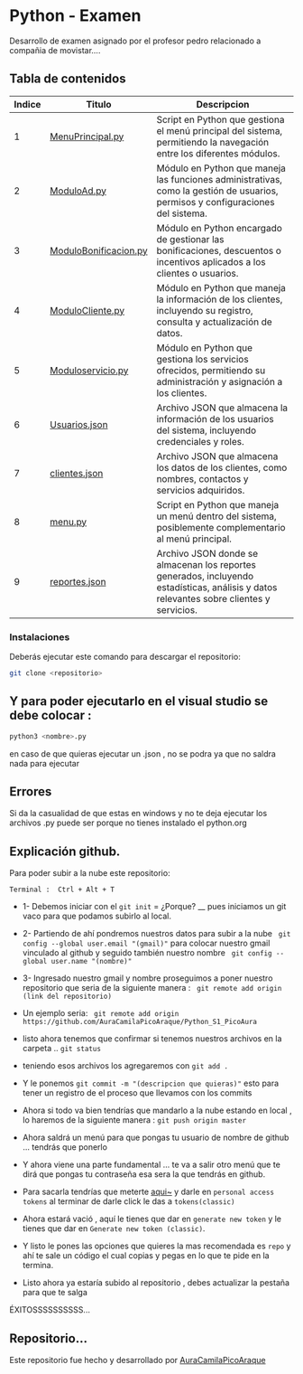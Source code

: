 
# Python - Examen
Desarrollo de examen asignado por el profesor pedro relacionado a compañia de movistar....

## Tabla de contenidos
| Indice | Titulo  |Descripcion|
|--|--|--|
| 1 |  [MenuPrincipal.py](https://github.com/AuraCamilaPicoAraque/Examen_Python_PicoAura/blob/master/MenuPrincipal.py "MenuPrincipal.py")| Script en Python que gestiona el menú principal del sistema, permitiendo la navegación entre los diferentes módulos.
| 2 | [ModuloAd.py](https://github.com/AuraCamilaPicoAraque/Examen_Python_PicoAura/blob/master/ModuloAd.py "ModuloAd.py") |Módulo en Python que maneja las funciones administrativas, como la gestión de usuarios, permisos y configuraciones del sistema.
| 3 | [ModuloBonificacion.py](https://github.com/AuraCamilaPicoAraque/Examen_Python_PicoAura/blob/master/ModuloBonificacion.py "ModuloBonificacion.py")|Módulo en Python encargado de gestionar las bonificaciones, descuentos o incentivos aplicados a los clientes o usuarios.
| 4 | [ModuloCliente.py](https://github.com/AuraCamilaPicoAraque/Examen_Python_PicoAura/blob/master/ModuloCliente.py "ModuloCliente.py") |Módulo en Python que maneja la información de los clientes, incluyendo su registro, consulta y actualización de datos.
| 5 | [Moduloservicio.py](https://github.com/AuraCamilaPicoAraque/Examen_Python_PicoAura/blob/master/Moduloservicio.py "Moduloservicio.py") |Módulo en Python que gestiona los servicios ofrecidos, permitiendo su administración y asignación a los clientes.
| 6 | [Usuarios.json](https://github.com/AuraCamilaPicoAraque/Examen_Python_PicoAura/blob/master/Usuarios.json "Usuarios.json") |Archivo JSON que almacena la información de los usuarios del sistema, incluyendo credenciales y roles.
| 7 |  [clientes.json](https://github.com/AuraCamilaPicoAraque/Examen_Python_PicoAura/blob/master/clientes.json "clientes.json") |Archivo JSON que almacena los datos de los clientes, como nombres, contactos y servicios adquiridos.
| 8 |  [menu.py](https://github.com/AuraCamilaPicoAraque/Examen_Python_PicoAura/blob/master/menu.py "menu.py")| Script en Python que maneja un menú dentro del sistema, posiblemente complementario al menú principal.
| 9 | [reportes.json](https://github.com/AuraCamilaPicoAraque/Examen_Python_PicoAura/blob/master/reportes.json "reportes.json")  |Archivo JSON donde se almacenan los reportes generados, incluyendo estadísticas, análisis y datos relevantes sobre clientes y servicios.


### Instalaciones 

Deberás ejecutar este comando para descargar el repositorio:

```bash
git clone <repositorio>

```


## Y para poder ejecutarlo en el visual studio se debe colocar :

```bash
python3 <nombre>.py
```

en caso de que quieras ejecutar un .json , no se podra ya que no saldra nada para ejecutar 




## Errores

Si da la casualidad de que estas en windows y no te deja ejecutar los archivos .py  puede ser porque no tienes instalado el python.org 



## Explicación github.

Para poder subir a la nube este repositorio:

`Terminal :  Ctrl + Alt + T `

* 1-  Debemos iniciar con el  ` git init `  = ¿Porque? __ pues iniciamos un git vaco para que podamos subirlo al local.

* 2- Partiendo de ahí pondremos nuestros datos para subir a la nube   ` git config --global user.email "(gmail)"` para colocar nuestro gmail vinculado al github y seguido también nuestro nombre  ` git config --global user.name "(nombre)"`

* 3- Ingresado nuestro gmail y nombre proseguimos a poner nuestro repositorio que seria de la siguiente manera : ` git remote add origin (link del repositorio)`

* Un ejemplo seria: ` git remote add origin https://github.com/AuraCamilaPicoAraque/Python_S1_PicoAura`
* listo ahora tenemos que confirmar si tenemos nuestros archivos en la carpeta ..   ` git status `
* teniendo esos archivos los agregaremos con  ` git add . `
* Y le ponemos  ` git commit -m "(descripcion que quieras)" `  esto para tener un registro de el proceso que llevamos con los commits
* Ahora si todo va bien tendrías que mandarlo a la nube estando en  local , lo haremos de la siguiente manera :    ` git push origin master `
* Ahora saldrá un menú para que pongas tu usuario de nombre de github ... tendrás que ponerlo 
* Y ahora viene una parte fundamental ... te va a salir otro menú que te dirá que pongas tu contraseña esa sera la que tendrás en github.
* Para sacarla tendrías que meterte  [aqui~](https://github.com/settings/apps) y darle en  ` personal access tokens `  al terminar de darle click le das a `tokens(classic)` 
* Ahora estará vació , aquí le tienes que dar en `generate new token` y le tienes que dar en `Generate new token (classic)`.
* Y listo le pones las opciones que quieres la mas recomendada es `repo`  y ahí te sale un código el cual copias y pegas en lo que te pide en la termina.
* Listo ahora ya estaría subido al repositorio , debes actualizar la pestaña para que te salga

ÉXITOSSSSSSSSSS...


## Repositorio...

Este repositorio fue hecho y desarrollado por [ AuraCamilaPicoAraque ](https://github.com/AuraCamilaPicoAraque)
